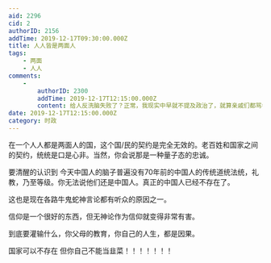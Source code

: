 ```yaml
---
aid: 2296
cid: 2
authorID: 2156
addTime: 2019-12-17T09:30:00.000Z
title: 人人皆是两面人
tags:
    - 两面
    - 人人
comments:
    -
        authorID: 2300
        addTime: 2019-12-17T12:15:00.000Z
        content: 给人反洗脑失败了？正常，我现实中早就不提及政治了，就算亲戚们都骂香港人我也装作没听见。
date: 2019-12-17T12:15:00.000Z
category: 时政
---
```


在一个人人都是两面人的国，这个国/民的契约是完全无效的。老百姓和国家之间的契约，统统是口是心非。当然，你会说那是一种量子态的忠诚。

要清醒的认识到 今天中国人的脑子普遍没有70年前的中国人的传统道统法统，礼教，乃至等级。你无法说他们还是中国人。真正的中国人已经不存在了。

这也是现在各路牛鬼蛇神言论都有听众的原因之一。

信仰是一个很好的东西，但无神论作为信仰就变得非常有害。

到底要灌输什么，你父母的教育，你自己的人生，都是因果。

国家可以不存在 但你自己不能当韭菜！！！！！！！

